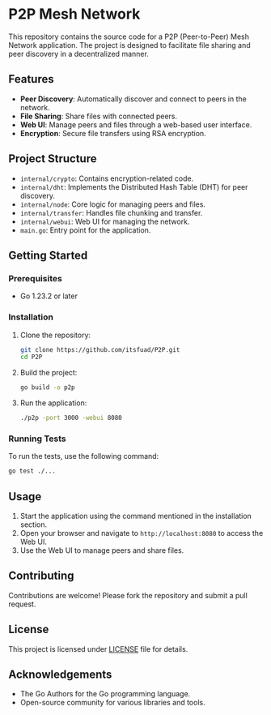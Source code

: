 # P2P Mesh Network

This repository contains the source code for a P2P (Peer-to-Peer) Mesh Network application. The project is designed to facilitate file sharing and peer discovery in a decentralized manner.

## Features

- **Peer Discovery**: Automatically discover and connect to peers in the network.
- **File Sharing**: Share files with connected peers.
- **Web UI**: Manage peers and files through a web-based user interface.
- **Encryption**: Secure file transfers using RSA encryption.

## Project Structure

- `internal/crypto`: Contains encryption-related code.
- `internal/dht`: Implements the Distributed Hash Table (DHT) for peer discovery.
- `internal/node`: Core logic for managing peers and files.
- `internal/transfer`: Handles file chunking and transfer.
- `internal/webui`: Web UI for managing the network.
- `main.go`: Entry point for the application.

## Getting Started

### Prerequisites

- Go 1.23.2 or later

### Installation

1. Clone the repository:
    ```sh
    git clone https://github.com/itsfuad/P2P.git
    cd P2P
    ```

2. Build the project:
    ```sh
    go build -o p2p
    ```

3. Run the application:
    ```sh
    ./p2p -port 3000 -webui 8080
    ```

### Running Tests

To run the tests, use the following command:
```sh
go test ./...
```

## Usage

1. Start the application using the command mentioned in the installation section.
2. Open your browser and navigate to `http://localhost:8080` to access the Web UI.
3. Use the Web UI to manage peers and share files.

## Contributing

Contributions are welcome! Please fork the repository and submit a pull request.

## License

This project is licensed under  [LICENSE](LICENSE) file for details.

## Acknowledgements

- The Go Authors for the Go programming language.
- Open-source community for various libraries and tools.
